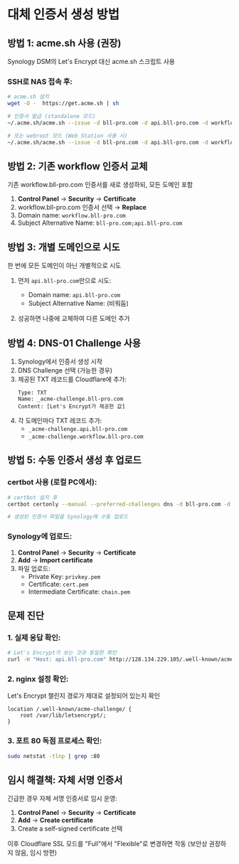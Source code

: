 # 대체 인증서 생성 방법

## 방법 1: acme.sh 사용 (권장)
Synology DSM의 Let's Encrypt 대신 acme.sh 스크립트 사용

### SSH로 NAS 접속 후:
```bash
# acme.sh 설치
wget -O -  https://get.acme.sh | sh

# 인증서 발급 (standalone 모드)
~/.acme.sh/acme.sh --issue -d bll-pro.com -d api.bll-pro.com -d workflow.bll-pro.com --standalone --httpport 80

# 또는 webroot 모드 (Web Station 사용 시)
~/.acme.sh/acme.sh --issue -d bll-pro.com -d api.bll-pro.com -d workflow.bll-pro.com -w /volume1/web
```

## 방법 2: 기존 workflow 인증서 교체
기존 workflow.bll-pro.com 인증서를 새로 생성하되, 모든 도메인 포함

1. **Control Panel** → **Security** → **Certificate**
2. workflow.bll-pro.com 인증서 선택 → **Replace**
3. Domain name: `workflow.bll-pro.com`
4. Subject Alternative Name: `bll-pro.com;api.bll-pro.com`

## 방법 3: 개별 도메인으로 시도
한 번에 모든 도메인이 아닌 개별적으로 시도

1. 먼저 `api.bll-pro.com`만으로 시도:
   - Domain name: `api.bll-pro.com`
   - Subject Alternative Name: (비워둠)

2. 성공하면 나중에 교체하여 다른 도메인 추가

## 방법 4: DNS-01 Challenge 사용

1. Synology에서 인증서 생성 시작
2. DNS Challenge 선택 (가능한 경우)
3. 제공된 TXT 레코드를 Cloudflare에 추가:
   ```
   Type: TXT
   Name: _acme-challenge.bll-pro.com
   Content: [Let's Encrypt가 제공한 값]
   ```
4. 각 도메인마다 TXT 레코드 추가:
   - `_acme-challenge.api.bll-pro.com`
   - `_acme-challenge.workflow.bll-pro.com`

## 방법 5: 수동 인증서 생성 후 업로드

### certbot 사용 (로컬 PC에서):
```bash
# certbot 설치 후
certbot certonly --manual --preferred-challenges dns -d bll-pro.com -d api.bll-pro.com -d workflow.bll-pro.com

# 생성된 인증서 파일을 Synology에 수동 업로드
```

### Synology에 업로드:
1. **Control Panel** → **Security** → **Certificate**
2. **Add** → **Import certificate**
3. 파일 업로드:
   - Private Key: `privkey.pem`
   - Certificate: `cert.pem`
   - Intermediate Certificate: `chain.pem`

## 문제 진단

### 1. 실제 응답 확인:
```bash
# Let's Encrypt가 보는 것과 동일한 확인
curl -H "Host: api.bll-pro.com" http://128.134.229.105/.well-known/acme-challenge/test
```

### 2. nginx 설정 확인:
Let's Encrypt 챌린지 경로가 제대로 설정되어 있는지 확인
```nginx
location /.well-known/acme-challenge/ {
    root /var/lib/letsencrypt/;
}
```

### 3. 포트 80 독점 프로세스 확인:
```bash
sudo netstat -tlnp | grep :80
```

## 임시 해결책: 자체 서명 인증서

긴급한 경우 자체 서명 인증서로 임시 운영:
1. **Control Panel** → **Security** → **Certificate**
2. **Add** → **Create certificate**
3. Create a self-signed certificate 선택

이후 Cloudflare SSL 모드를 "Full"에서 "Flexible"로 변경하면 작동
(보안상 권장하지 않음, 임시 방편)
